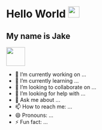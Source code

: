 # **Hello World** <img src="https://media.giphy.com/media/hvRJCLFzcasrR4ia7z/giphy.gif" width="30px">
## My name is Jake

<div>
  <a href="https://www.instagram.com/jazzhampter/" target="_blank">
    <img src="https://upload.wikimedia.org/wikipedia/commons/a/a5/Instagram_icon.png" width=50px height=50px>  
  <a/>
</div>

- 🔭 I’m currently working on ...
- 🌱 I’m currently learning ...
- 👯 I’m looking to collaborate on ...
- 🤔 I’m looking for help with ...
- 💬 Ask me about ...
- 📫 How to reach me: ...
- 😄 Pronouns: ...
- ⚡ Fun fact: ...
